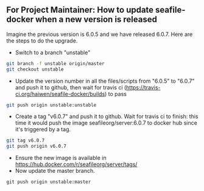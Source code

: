 ## For Project Maintainer: How to update seafile-docker when a new version is released

Imagine the previous version is 6.0.5 and we have released 6.0.7. Here are the steps to do the upgrade.

* Switch to a branch "unstable"
```sh
git branch -f unstable origin/master
git checkout unstable
```
* Update the version number in all the files/scripts from "6.0.5" to "6.0.7" and push it to github, then wait for travis ci (https://travis-ci.org/haiwen/seafile-docker/builds) to pass
```sh
git push origin unstable:unstable
```
* Create a tag "v6.0.7" and push it to github. Wait for travis ci to finish: this time it would push the image seafileorg/server:6.0.7 to docker hub since it's triggered by a tag.
```sh
git tag v6.0.7
git push origin v6.0.7
```
* Ensure the new image is available in https://hub.docker.com/r/seafileorg/server/tags/
* Now update the master branch.
```
git push origin unstable:master
```
